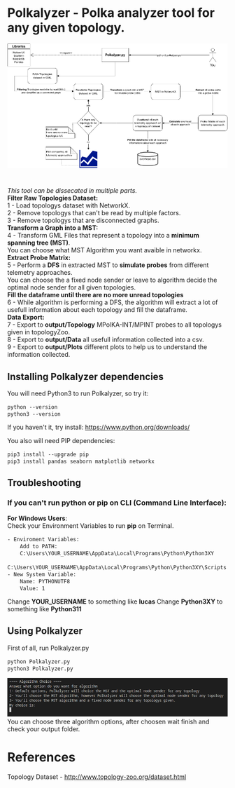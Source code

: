 # Polkalyzer - Polka analyzer tool for any given topology.

![Polkalyzer Explained](./imgs/PolkalyzerBehavior.png)
# 

_This tool can be dissecated in multiple parts._ <br>
**Filter Raw Topologies Dataset:** <br>
1 - Load topologys dataset with NetworkX. <br>
2 - Remove topologys that can't be read by multiple factors. <br>
3 - Remove topologys that are disconnected graphs. <br>
**Transform a Graph into a MST:** <br>
4 - Transform GML Files that represent a topology into a **minimum spanning tree (MST)**. <br>
You can choose what MST Algorithm you want avaible in networkx.<br>
**Extract Probe Matrix:** <br>
5 - Perform a **DFS** in extracted MST to **simulate probes** from different telemetry approaches. <br>
You can choose the a fixed node sender or leave to algorithm decide the optimal node sender for all given topologies. <br>
**Fill the dataframe until there are no more unread topologies** <br>
6 - While algorithm is performing a DFS, the algorithm will extract a lot of usefull information about each topology and fill the dataframe. <br>
**Data Export:** <br>
7 - Export to **output/Topology** MPolKA-INT/MPINT probes to all topologys given in topologyZoo. <br> 
8 - Export to **output/Data** all usefull information collected into a csv. <br>
9 - Export to **output/Plots** different plots to help us to understand the information collected. <br>

## Installing Polkalyzer dependencies
You will need Python3 to run Polkalyzer, so try it:
```
python --version
python3 --version
```
If you haven't it, try install: https://www.python.org/downloads/ <br>

You also will need PIP dependencies:
```
pip3 install --upgrade pip
pip3 install pandas seaborn matplotlib networkx
```
## Troubleshooting
### If you can't run python or pip on CLI (Command Line Interface): <br>
**For Windows Users**: <br>
Check your Environment Variables to run **pip** on Terminal. <br>
```
- Enviroment Variables:
    Add to PATH:
    C:\Users\YOUR_USERNAME\AppData\Local\Programs\Python\Python3XY
    C:\Users\YOUR_USERNAME\AppData\Local\Programs\Python\Python3XY\Scripts
- New System Variable:
    Name: PYTHONUTF8
    Value: 1
```
Change **YOUR_USERNAME** to something like **lucas**
Change **Python3XY** to something like **Python311**

## Using Polkalyzer
First of all, run Polkalyzer.py
```
python Polkalyzer.py
python3 Polkalyzer.py
```
![Algorithm Choice](./imgs/AlgorithmChoice.png) <br>
You can choose three algorithm options, after choosen wait finish and check your output folder.
# References
Topology Dataset - http://www.topology-zoo.org/dataset.html
